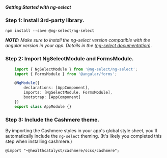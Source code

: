 ##### Getting Started with ng-select

### Step 1: Install 3rd-party library.

```
npm install --save @ng-select/ng-select
```

_**NOTE:** Make sure to install the ng-select version compatible with the angular version in your app.
Details in the ([ng-select documentation]("https://github.com/ng-select/ng-select"))._


### Step 2: Import NgSelectModule and FormsModule.
```typescript
    import { NgSelectModule } from '@ng-select/ng-select';
    import { FormsModule } from '@angular/forms';

    @NgModule({
        declarations: [AppComponent],
        imports: [NgSelectModule, FormsModule],
        bootstrap: [AppComponent]
    })
    export class AppModule {}
```


### Step 3: Include the Cashmere theme.

By importing the Cashmere styles in your app's global style sheet, you'll automatically include the `ng-select` theming.
(It's likely you completed this step when installing cashmere.)

```
@import "~@healthcatalyst/cashmere/scss/cashmere";
```
